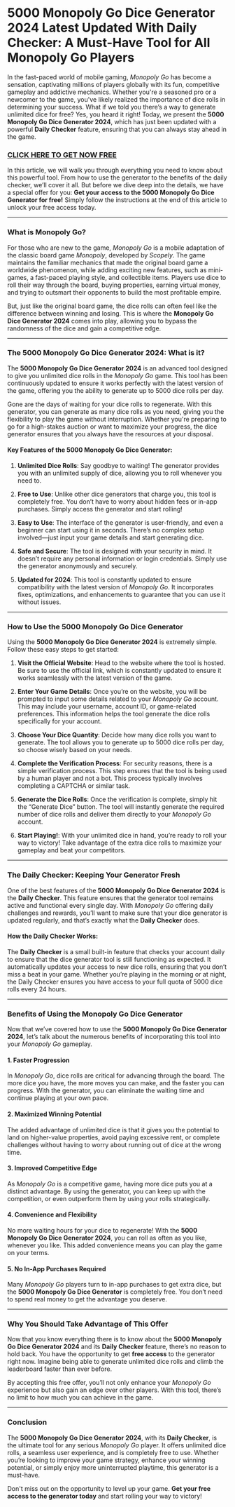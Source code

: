 # 5000 Monopoly Go Dice Generator 2024 Latest Updated With Daily Checker: A Must-Have Tool for All Monopoly Go Players

In the fast-paced world of mobile gaming, *Monopoly Go* has become a sensation, captivating millions of players globally with its fun, competitive gameplay and addictive mechanics. Whether you're a seasoned pro or a newcomer to the game, you've likely realized the importance of dice rolls in determining your success. What if we told you there’s a way to generate unlimited dice for free? Yes, you heard it right! Today, we present the **5000 Monopoly Go Dice Generator 2024**, which has just been updated with a powerful **Daily Checker** feature, ensuring that you can always stay ahead in the game.

### [CLICK HERE TO GET NOW FREE](https://freeforyou.xyz/monopoly/go/)

In this article, we will walk you through everything you need to know about this powerful tool. From how to use the generator to the benefits of the daily checker, we’ll cover it all. But before we dive deep into the details, we have a special offer for you: **Get your access to the 5000 Monopoly Go Dice Generator for free!** Simply follow the instructions at the end of this article to unlock your free access today.

---

### What is Monopoly Go?

For those who are new to the game, *Monopoly Go* is a mobile adaptation of the classic board game *Monopoly*, developed by *Scopely*. The game maintains the familiar mechanics that made the original board game a worldwide phenomenon, while adding exciting new features, such as mini-games, a fast-paced playing style, and collectible items. Players use dice to roll their way through the board, buying properties, earning virtual money, and trying to outsmart their opponents to build the most profitable empire.

But, just like the original board game, the dice rolls can often feel like the difference between winning and losing. This is where the **Monopoly Go Dice Generator 2024** comes into play, allowing you to bypass the randomness of the dice and gain a competitive edge.

---

### The 5000 Monopoly Go Dice Generator 2024: What is it?

The **5000 Monopoly Go Dice Generator 2024** is an advanced tool designed to give you unlimited dice rolls in the *Monopoly Go* game. This tool has been continuously updated to ensure it works perfectly with the latest version of the game, offering you the ability to generate up to 5000 dice rolls per day.

Gone are the days of waiting for your dice rolls to regenerate. With this generator, you can generate as many dice rolls as you need, giving you the flexibility to play the game without interruption. Whether you're preparing to go for a high-stakes auction or want to maximize your progress, the dice generator ensures that you always have the resources at your disposal.

#### Key Features of the 5000 Monopoly Go Dice Generator:

1. **Unlimited Dice Rolls**: Say goodbye to waiting! The generator provides you with an unlimited supply of dice, allowing you to roll whenever you need to.
  
2. **Free to Use**: Unlike other dice generators that charge you, this tool is completely free. You don’t have to worry about hidden fees or in-app purchases. Simply access the generator and start rolling!

3. **Easy to Use**: The interface of the generator is user-friendly, and even a beginner can start using it in seconds. There’s no complex setup involved—just input your game details and start generating dice.

4. **Safe and Secure**: The tool is designed with your security in mind. It doesn’t require any personal information or login credentials. Simply use the generator anonymously and securely.

5. **Updated for 2024**: This tool is constantly updated to ensure compatibility with the latest version of *Monopoly Go*. It incorporates fixes, optimizations, and enhancements to guarantee that you can use it without issues.

---

### How to Use the 5000 Monopoly Go Dice Generator

Using the **5000 Monopoly Go Dice Generator 2024** is extremely simple. Follow these easy steps to get started:

1. **Visit the Official Website**: Head to the website where the tool is hosted. Be sure to use the official link, which is constantly updated to ensure it works seamlessly with the latest version of the game.

2. **Enter Your Game Details**: Once you’re on the website, you will be prompted to input some details related to your *Monopoly Go* account. This may include your username, account ID, or game-related preferences. This information helps the tool generate the dice rolls specifically for your account.

3. **Choose Your Dice Quantity**: Decide how many dice rolls you want to generate. The tool allows you to generate up to 5000 dice rolls per day, so choose wisely based on your needs.

4. **Complete the Verification Process**: For security reasons, there is a simple verification process. This step ensures that the tool is being used by a human player and not a bot. This process typically involves completing a CAPTCHA or similar task.

5. **Generate the Dice Rolls**: Once the verification is complete, simply hit the “Generate Dice” button. The tool will instantly generate the required number of dice rolls and deliver them directly to your *Monopoly Go* account.

6. **Start Playing!**: With your unlimited dice in hand, you’re ready to roll your way to victory! Take advantage of the extra dice rolls to maximize your gameplay and beat your competitors.

---

### The Daily Checker: Keeping Your Generator Fresh

One of the best features of the **5000 Monopoly Go Dice Generator 2024** is the **Daily Checker**. This feature ensures that the generator tool remains active and functional every single day. With *Monopoly Go* offering daily challenges and rewards, you’ll want to make sure that your dice generator is updated regularly, and that’s exactly what the **Daily Checker** does.

#### How the Daily Checker Works:

The **Daily Checker** is a small built-in feature that checks your account daily to ensure that the dice generator tool is still functioning as expected. It automatically updates your access to new dice rolls, ensuring that you don’t miss a beat in your game. Whether you’re playing in the morning or at night, the Daily Checker ensures you have access to your full quota of 5000 dice rolls every 24 hours.

---

### Benefits of Using the Monopoly Go Dice Generator

Now that we’ve covered how to use the **5000 Monopoly Go Dice Generator 2024**, let’s talk about the numerous benefits of incorporating this tool into your *Monopoly Go* gameplay.

#### 1. **Faster Progression**

In *Monopoly Go*, dice rolls are critical for advancing through the board. The more dice you have, the more moves you can make, and the faster you can progress. With the generator, you can eliminate the waiting time and continue playing at your own pace.

#### 2. **Maximized Winning Potential**

The added advantage of unlimited dice is that it gives you the potential to land on higher-value properties, avoid paying excessive rent, or complete challenges without having to worry about running out of dice at the wrong time.

#### 3. **Improved Competitive Edge**

As *Monopoly Go* is a competitive game, having more dice puts you at a distinct advantage. By using the generator, you can keep up with the competition, or even outperform them by using your rolls strategically.

#### 4. **Convenience and Flexibility**

No more waiting hours for your dice to regenerate! With the **5000 Monopoly Go Dice Generator 2024**, you can roll as often as you like, whenever you like. This added convenience means you can play the game on your terms.

#### 5. **No In-App Purchases Required**

Many *Monopoly Go* players turn to in-app purchases to get extra dice, but the **5000 Monopoly Go Dice Generator** is completely free. You don’t need to spend real money to get the advantage you deserve.

---

### Why You Should Take Advantage of This Offer

Now that you know everything there is to know about the **5000 Monopoly Go Dice Generator 2024** and its **Daily Checker** feature, there’s no reason to hold back. You have the opportunity to get **free access** to the generator right now. Imagine being able to generate unlimited dice rolls and climb the leaderboard faster than ever before.

By accepting this free offer, you’ll not only enhance your *Monopoly Go* experience but also gain an edge over other players. With this tool, there’s no limit to how much you can achieve in the game.

---

### Conclusion

The **5000 Monopoly Go Dice Generator 2024**, with its **Daily Checker**, is the ultimate tool for any serious *Monopoly Go* player. It offers unlimited dice rolls, a seamless user experience, and is completely free to use. Whether you’re looking to improve your game strategy, enhance your winning potential, or simply enjoy more uninterrupted playtime, this generator is a must-have.

Don't miss out on the opportunity to level up your game. **Get your free access to the generator today** and start rolling your way to victory!

